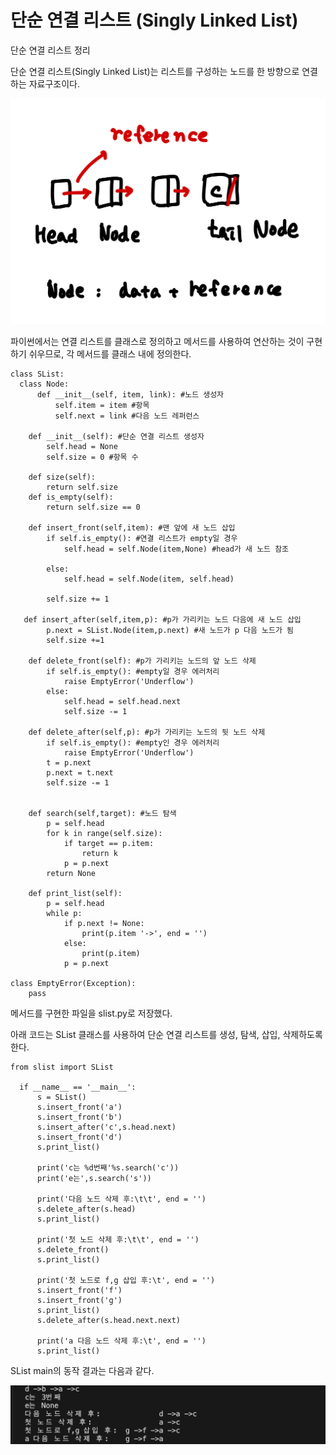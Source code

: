# 단순 연결 리스트 (Singly Linked List)
단순 연결 리스트 정리

단순 연결 리스트(Singly Linked List)는 리스트를 구성하는 노드를 한 방향으로 연결하는 자료구조이다.

![단순 연결 리스트 도식화](https://github.com/JJUNHYEOK/data_structure/blob/main/IMG_0860.jpg)

파이썬에서는 연결 리스트를 클래스로 정의하고 메서드를 사용하여 연산하는 것이 구현하기 쉬우므로, 각 메서드를 클래스 내에 정의한다.

    class SList:
      class Node:
          def __init__(self, item, link): #노드 생성자
              self.item = item #항목
              self.next = link #다음 노드 레퍼런스

        def __init__(self): #단순 연결 리스트 생성자
            self.head = None
            self.size = 0 #항목 수

        def size(self):
            return self.size
        def is_empty(self):
            return self.size == 0
    
        def insert_front(self,item): #맨 앞에 새 노드 삽입
            if self.is_empty(): #연결 리스트가 empty일 경우
                self.head = self.Node(item,None) #head가 새 노드 참조

            else:
                self.head = self.Node(item, self.head)

            self.size += 1

       def insert_after(self,item,p): #p가 가리키는 노드 다음에 새 노드 삽입
            p.next = SList.Node(item,p.next) #새 노드가 p 다음 노드가 됨
            self.size +=1

        def delete_front(self): #p가 가리키는 노드의 앞 노드 삭제
            if self.is_empty(): #empty일 경우 에러처리
                raise EmptyError('Underflow')
            else:
                self.head = self.head.next
                self.size -= 1

        def delete_after(self,p): #p가 가리키는 노드의 뒷 노드 삭제
            if self.is_empty(): #empty인 경우 에러처리
                raise EmptyError('Underflow')
            t = p.next
            p.next = t.next
            self.size -= 1


        def search(self,target): #노드 탐색
            p = self.head
            for k in range(self.size):
                if target == p.item:
                    return k
                p = p.next
            return None
    
        def print_list(self):
            p = self.head
            while p:
                if p.next != None:
                    print(p.item '->', end = '')
                else:
                    print(p.item)
                p = p.next

    class EmptyError(Exception):
        pass

메서드를 구현한 파일을 slist.py로 저장했다.

아래 코드는 SList 클래스를 사용하여 단순 연결 리스트를 생성, 탐색, 삽입, 삭제하도록 한다.

    from slist import SList

      if __name__ == '__main__':
          s = SList()
          s.insert_front('a')
          s.insert_front('b')
          s.insert_after('c',s.head.next)
          s.insert_front('d')
          s.print_list()

          print('c는 %d번째'%s.search('c'))
          print('e는',s.search('s'))

          print('다음 노드 삭제 후:\t\t', end = '')
          s.delete_after(s.head)
          s.print_list()

          print('첫 노드 삭제 후:\t\t', end = '')
          s.delete_front()
          s.print_list()

          print('첫 노드로 f,g 삽입 후:\t', end = '')
          s.insert_front('f')
          s.insert_front('g')
          s.print_list()
          s.delete_after(s.head.next.next)

          print('a 다음 노드 삭제 후:\t', end = '')
          s.print_list()

    
SList main의 동작 결과는 다음과 같다.

![동작결과](https://github.com/JJUNHYEOK/data_structure/blob/main/main_result.png)
